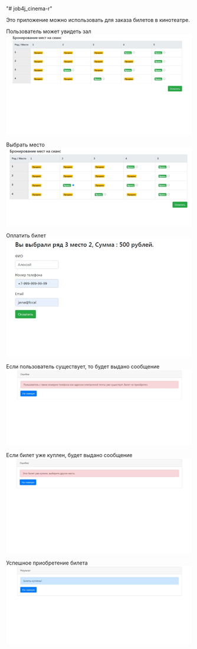 "# job4j_cinema-r"

Это приложение можно использовать для заказа билетов в кинотеатре.

Пользователь может увидеть зал
![index page](images/Real.jpg)

Выбрать место
![choice page](images/choice.jpg)

Оплатить билет
![payment page](images/payment.jpg)

Если пользователь существует, то будет выдано сообщение
![errorAccount page](images/ErrorAccount.jpg)

Если билет уже куплен, будет выдано сообщение
![errorTicket page](images/errorTicket.jpg)

Успешное приобретение билета
![success page](images/Done.jpg)

